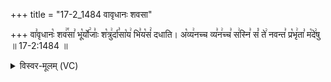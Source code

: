 +++
title = "17-2_1484 वावृधानः शवसा"

+++
वा꣣वृधानः꣡ शव꣢꣯सा꣣ भू꣡र्यो꣢जाः꣣ श꣡त्रु꣢र्दा꣣सा꣡य꣢ भि꣣य꣡सं꣢ दधाति। अ꣡व्य꣢नच्च व्य꣣न꣢च्च꣣ स꣢स्नि꣣ सं꣡ ते꣢ नवन्त꣣ प्र꣡भृ꣢ता꣣ म꣡दे꣢षु ॥ 17-2:1484 ॥

<details><summary>विस्वर-मूलम् (VC)</summary>

वावृधानः शवसा भूर्योजाः शत्रुर्दासाय भियसं दधाति । अव्यनच्च व्यनच्च सस्नि सं ते नवन्त प्रभृता मदेषु ॥१४८४॥
</details>